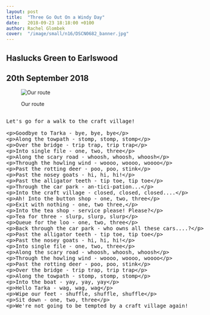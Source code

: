 ```yaml
---
layout: post
title:  "Three Go Out On a Windy Day"
date:   2018-09-23 18:18:00 +0100
author: Rachel Glombek
cover:  "/image/small/n16/DSCN0682_banner.jpg"
---
```


<h2>Haslucks Green to Earlswood</h2>
<h2>20th September 2018</h2>

<figure>
 <img src="{{site.baseurl}}/image/maps/n16map.png" alt="Our route" >
 <figcaption>
 <p>Our route</p>
 </figcaption>
</figure>
<xmp>
Let's go for a walk to the craft village!

Goodbye to Tarka - bye, bye, bye

Along the towpath - stomp, stomp, stomp

Over the bridge - trip trap, trip trap

Into single file - one, two, three

Along the scary road - whoosh, whoosh, whoosh

Through the howling wind - woooo, woooo, woooo

Past the rotting deer - poo, poo, stink

Past the nosey goats - hi, hi, hi!

Past the alligator teeth - tip toe, tip toe

Through the car park - an-tici-pation...

Into the craft village - closed, closed, closed....

Ah! Into the button shop - one, two, three

Exit with nothing - one, two three,

Into the tea shop - service please! Please?

Tea for three - slurp, slurp, slurp

Queue for the loo - one, two, three
 

Back through the car park - who owns all these cars....?

Past the alligator teeth - tip toe, tip toe

Past the nosey goats - hi, hi, hi!

Into single file - one, two, three

Along the scary road - whoosh, whoosh, whoosh

Through the howling wind - woooo, woooo, woooo

Past the rotting deer - poo, poo, stink

Over the bridge - trip trap, trip trap

Along the towpath - stomp, stomp, stomp

Into the boat - yay, yay, yay

Hello Tarka - wag, wag, wag

Wipe our feet - shuffle, shuffle, shuffle

Sit down - one, two, three

We're not going to be tempted by a craft village again!
</xmp>
